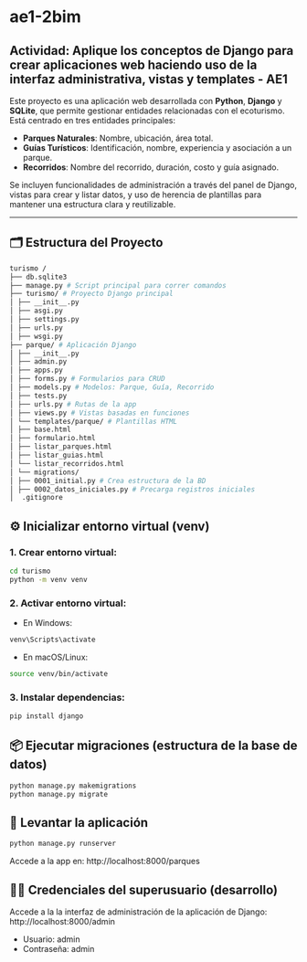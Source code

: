# ae1-2bim

## Actividad: Aplique los conceptos de Django para crear aplicaciones web haciendo uso de la interfaz administrativa, vistas y templates - AE1

Este proyecto es una aplicación web desarrollada con **Python**, **Django** y **SQLite**, que permite gestionar entidades relacionadas con el ecoturismo. Está centrado en tres entidades principales:

- **Parques Naturales**: Nombre, ubicación, área total.
- **Guías Turísticos**: Identificación, nombre, experiencia y asociación a un parque.
- **Recorridos**: Nombre del recorrido, duración, costo y guía asignado.

Se incluyen funcionalidades de administración a través del panel de Django, vistas para crear y listar datos, y uso de herencia de plantillas para mantener una estructura clara y reutilizable.

---

## 🗂️ Estructura del Proyecto

```bash
turismo /   
├── db.sqlite3  
├── manage.py # Script principal para correr comandos  
├── turismo/ # Proyecto Django principal  
│ ├── __init__.py  
│ ├── asgi.py   
│ ├── settings.py   
│ ├── urls.py   
│ ├── wsgi.py   
├── parque/ # Aplicación Django  
│ ├── __init__.py  
│ ├── admin.py  
│ ├── apps.py 
│ ├── forms.py # Formularios para CRUD  
│ ├── models.py # Modelos: Parque, Guía, Recorrido   
│ ├── tests.py 
│ ├── urls.py # Rutas de la app  
│ ├── views.py # Vistas basadas en funciones    
│ └── templates/parque/ # Plantillas HTML   
│ ├── base.html  
│ ├── formulario.html   
│ ├── listar_parques.html   
│ ├── listar_guias.html  
│ └── listar_recorridos.html     
│ └── migrations/   
│ ├── 0001_initial.py # Crea estructura de la BD  
│ ├── 0002_datos_iniciales.py # Precarga registros iniciales    
│  .gitignore
```  
     
## ⚙️ Inicializar entorno virtual (venv)

### 1. Crear entorno virtual:

```bash
cd turismo
python -m venv venv
```

### 2. Activar entorno virtual:

- En Windows:
```bash
venv\Scripts\activate
```
- En macOS/Linux:
```bash
source venv/bin/activate
```

### 3. Instalar dependencias:
```bash
pip install django
```

## 📦 Ejecutar migraciones (estructura de la base de datos)

```bash
python manage.py makemigrations
python manage.py migrate
```

## 🚀 Levantar la aplicación

```bash
python manage.py runserver
```

Accede a la app en: http://localhost:8000/parques

## 🧑‍💻 Credenciales del superusuario (desarrollo)

Accede a la la interfaz de administración de la aplicación de Django: http://localhost:8000/admin

- Usuario: admin
- Contraseña: admin
